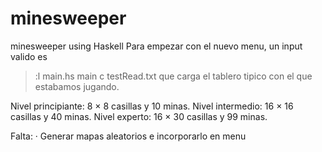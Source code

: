# minesweeper
minesweeper using Haskell
Para empezar con el nuevo menu, un input valido es
>:l main.hs
>main
>c
>testRead.txt
que carga el tablero tipico con el que estabamos jugando.

Nivel principiante: 8 × 8 casillas y 10 minas.
Nivel intermedio: 16 × 16 casillas y 40 minas.
Nivel experto: 16 × 30 casillas y 99 minas.

Falta:
· Generar mapas aleatorios e incorporarlo en menu
